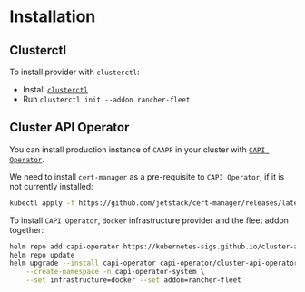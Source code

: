 # Installation

## Clusterctl

To install provider with `clusterctl`:

- Install [`clusterctl`](https://cluster-api.sigs.k8s.io/user/quick-start.html?highlight=helm-chart-proxy#install-clusterctl)
- Run `clusterctl init --addon rancher-fleet`

## Cluster API Operator

You can install production instance of `CAAPF` in your cluster with [`CAPI Operator`](https://github.com/kubernetes-sigs/cluster-api-operator).

We need to install `cert-manager` as a pre-requisite to `CAPI Operator`, if it is not currently installed:
```bash
kubectl apply -f https://github.com/jetstack/cert-manager/releases/latest/download/cert-manager.yaml
```

To install `CAPI Operator`, `docker` infrastructure provider and the fleet addon together:

```bash
helm repo add capi-operator https://kubernetes-sigs.github.io/cluster-api-operator
helm repo update
helm upgrade --install capi-operator capi-operator/cluster-api-operator \
    --create-namespace -n capi-operator-system \
    --set infrastructure=docker --set addon=rancher-fleet
```
